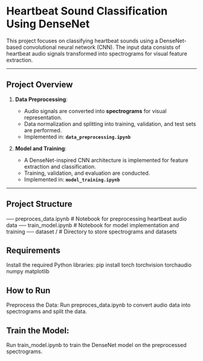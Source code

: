 # **Heartbeat Sound Classification Using DenseNet**

This project focuses on classifying heartbeat sounds using a DenseNet-based convolutional neural network (CNN). The input data consists of heartbeat audio signals transformed into spectrograms for visual feature extraction.

---

## **Project Overview**

1. **Data Preprocessing**:
   - Audio signals are converted into **spectrograms** for visual representation.
   - Data normalization and splitting into training, validation, and test sets are performed.
   - Implemented in: **`data_preprocessing.ipynb`**

2. **Model and Training**:
   - A DenseNet-inspired CNN architecture is implemented for feature extraction and classification.
   - Training, validation, and evaluation are conducted.
   - Implemented in: **`model_training.ipynb`**

---

## **Project Structure**

── preproces_data.ipynb   # Notebook for preprocessing heartbeat audio data
── train_model.ipynb       # Notebook for model implementation and training
── dataset /                      # Directory to store spectrograms and datasets

## Requirements
Install the required Python libraries:
pip install torch torchvision torchaudio numpy matplotlib


## How to Run
Preprocess the Data:
Run preproces_data.ipynb to convert audio data into spectrograms and split the data.

## Train the Model:

Run train_model.ipynb to train the DenseNet model on the preprocessed spectrograms.

